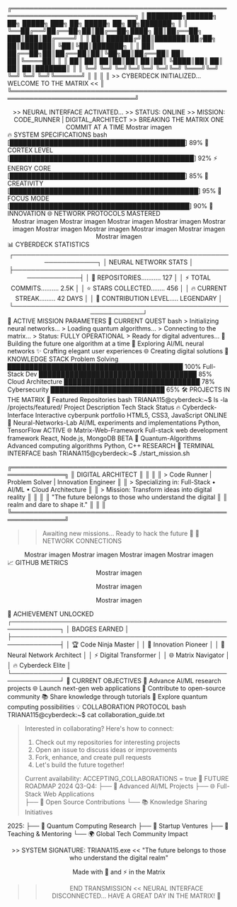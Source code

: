 ╔══════════════════════════════════════════════════════════════════════════════╗
║ ████████╗██████╗ ██╗ █████╗ ███╗ ██╗ █████╗ ██╗ ██╗███████╗ ║
║ ╚══██╔══╝██╔══██╗██║██╔══██╗████╗ ██║██╔══██╗ ███║███║██╔════╝ ║
║ ██║ ██████╔╝██║███████║██╔██╗ ██║███████║ ╚██║╚██║███████╗ ║
║ ██║ ██╔══██╗██║██╔══██║██║╚██╗██║██╔══██║ ██║ ██║╚════██║ ║
║ ██║ ██║ ██║██║██║ ██║██║ ╚████║██║ ██║ ██║ ██║███████║ ║
║ ╚═╝ ╚═╝ ╚═╝╚═╝╚═╝ ╚═╝╚═╝ ╚═══╝╚═╝ ╚═╝ ╚═╝ ╚═╝╚══════╝ ║
║ ║
║ >> CYBERDECK INITIALIZED... WELCOME TO THE MATRIX << ║
╚══════════════════════════════════════════════════════════════════════════════╝
<div align="center">
>> NEURAL INTERFACE ACTIVATED...
>> STATUS: ONLINE
>> MISSION: CODE_RUNNER | DIGITAL_ARCHITECT
>> BREAKING THE MATRIX ONE COMMIT AT A TIME
Mostrar imagen

</div>
🔥 SYSTEM SPECIFICATIONS
bash
[████████████████████████████████████████] 89% 🧠 CORTEX LEVEL
[██████████████████████████████████████████] 92% ⚡ ENERGY CORE  
[████████████████████████████████████████] 85% 🔮 CREATIVITY
[███████████████████████████████████████████] 95% 🎯 FOCUS MODE
[█████████████████████████████████████████] 90% 🚀 INNOVATION
🌐 NETWORK PROTOCOLS MASTERED
<div align="center">
Mostrar imagen
Mostrar imagen
Mostrar imagen
Mostrar imagen
Mostrar imagen
Mostrar imagen
Mostrar imagen
Mostrar imagen
Mostrar imagen
Mostrar imagen

</div>
📊 CYBERDECK STATISTICS
<div align="center">
┌─────────────────────────────────────────────────────────────┐
│                    NEURAL NETWORK STATS                    │
├─────────────────────────────────────────────────────────────┤
│  💾 REPOSITORIES........... 127                           │
│  ⚡ TOTAL COMMITS.......... 2.5K                          │
│  ⭐ STARS COLLECTED........ 456                           │
│  🔥 CURRENT STREAK......... 42 DAYS                       │
│  🌟 CONTRIBUTION LEVEL..... LEGENDARY                     │
└─────────────────────────────────────────────────────────────┘
</div>
🔴 ACTIVE MISSION PARAMETERS
🎯 CURRENT QUEST
bash
> Initializing neural networks...
> Loading quantum algorithms...
> Connecting to the matrix...
> Status: FULLY OPERATIONAL
> Ready for digital adventures...
🚀 Building the future one algorithm at a time
🧠 Exploring AI/ML neural networks
✨ Crafting elegant user experiences
🌐 Creating digital solutions
🧠 KNOWLEDGE STACK
Problem Solving    ████████████████████████████████████████ 100%
Full-Stack Dev     ████████████████████████████████████     85%
Cloud Architecture ███████████████████████████████          78%
Cybersecurity      ██████████████████████████               65%
🛠️ PROJECTS IN THE MATRIX
🌟 Featured Repositories
bash
TRIANA115@cyberdeck:~$ ls -la /projects/featured/
Project	Description	Tech Stack	Status
🔥 Cyberdeck-Interface	Interactive cyberpunk portfolio	HTML5, CSS3, JavaScript	ONLINE
🤖 Neural-Networks-Lab	AI/ML experiments and implementations	Python, TensorFlow	ACTIVE
🌐 Matrix-Web-Framework	Full-stack web development framework	React, Node.js, MongoDB	BETA
🚀 Quantum-Algorithms	Advanced computing algorithms	Python, C++	RESEARCH
💾 TERMINAL INTERFACE
bash
TRIANA115@cyberdeck:~$ ./start_mission.sh

╔══════════════════════════════════════════════════════════════╗
║                    DIGITAL ARCHITECT                        ║
║                                                              ║
║  > Code Runner | Problem Solver | Innovation Engineer       ║
║  > Specializing in: Full-Stack • AI/ML • Cloud Architecture ║
║  > Mission: Transform ideas into digital reality             ║
║                                                              ║
║  "The future belongs to those who understand the digital    ║
║   realm and dare to shape it."                              ║
║                                                              ║
╚══════════════════════════════════════════════════════════════╝

>> Awaiting new missions...
>> Ready to hack the future 🚀
🔗 NETWORK CONNECTIONS
<div align="center">
Mostrar imagen
Mostrar imagen
Mostrar imagen
Mostrar imagen

</div>
📈 GITHUB METRICS
<div align="center">
Mostrar imagen

Mostrar imagen

Mostrar imagen

</div>
🌟 ACHIEVEMENT UNLOCKED
┌─────────────────────────────────────────────────────────────┐
│                      BADGES EARNED                         │
├─────────────────────────────────────────────────────────────┤
│  🏆 Code Ninja Master                                      │
│  🚀 Innovation Pioneer                                     │
│  🧠 Neural Network Architect                              │
│  ⚡ Digital Transformer                                    │
│  🌐 Matrix Navigator                                       │
│  🔥 Cyberdeck Elite                                        │
└─────────────────────────────────────────────────────────────┘
🎯 CURRENT OBJECTIVES
 🤖 Advance AI/ML research projects
 🌐 Launch next-gen web applications
 🚀 Contribute to open-source community
 📚 Share knowledge through tutorials
 🔮 Explore quantum computing possibilities
💡 COLLABORATION PROTOCOL
bash
TRIANA115@cyberdeck:~$ cat collaboration_guide.txt

> Interested in collaborating? Here's how to connect:
> 
> 1. Check out my repositories for interesting projects
> 2. Open an issue to discuss ideas or improvements
> 3. Fork, enhance, and create pull requests
> 4. Let's build the future together!
> 
> Current availability: ACCEPTING_COLLABORATIONS = true
🔮 FUTURE ROADMAP
2024 Q3-Q4:
├── 🤖 Advanced AI/ML Projects
├── 🌐 Full-Stack Web Applications  
├── 🚀 Open Source Contributions
└── 📚 Knowledge Sharing Initiatives

2025:
├── 🔬 Quantum Computing Research
├── 🌟 Startup Ventures
├── 🎯 Teaching & Mentoring
└── 🌍 Global Tech Community Impact
<div align="center">
>> SYSTEM SIGNATURE: TRIANA115.exe <<
"The future belongs to those who understand the digital realm"

Made with 💜 and ⚡ in the Matrix

>> END TRANSMISSION <<
>> NEURAL INTERFACE DISCONNECTED...
>> HAVE A GREAT DAY IN THE MATRIX! 🚀
</div>

